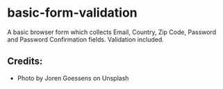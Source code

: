 # basic-form-validation

A basic browser form which collects Email, Country, Zip Code, Password and Password Confirmation fields. Validation included.

## Credits:
- Photo by Joren Goessens on Unsplash
